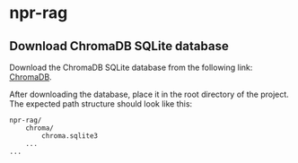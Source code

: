 # npr-rag

## Download ChromaDB SQLite database

Download the ChromaDB SQLite database from the following
link: [ChromaDB](https://fhnw365-my.sharepoint.com/:f:/r/personal/noah_leuenberger_students_fhnw_ch/Documents/npr_mc1_db?csf=1&web=1&e=NGs37N).

After downloading the database, place it in the root directory of the project. The expected path structure should look
like this:

```
npr-rag/
    chroma/
        chroma.sqlite3
    ...
...
```